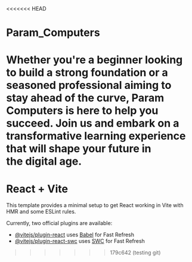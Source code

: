 <<<<<<< HEAD
# Param_Computers
Whether you're a beginner looking to build a strong foundation or a seasoned professional aiming to stay ahead of the curve, Param Computers is here to help you succeed. Join us and embark on a transformative learning experience that will shape your future in the digital age.
=======
# React + Vite

This template provides a minimal setup to get React working in Vite with HMR and some ESLint rules.

Currently, two official plugins are available:

- [@vitejs/plugin-react](https://github.com/vitejs/vite-plugin-react/blob/main/packages/plugin-react/README.md) uses [Babel](https://babeljs.io/) for Fast Refresh
- [@vitejs/plugin-react-swc](https://github.com/vitejs/vite-plugin-react-swc) uses [SWC](https://swc.rs/) for Fast Refresh
>>>>>>> 179c642 (testing git)
